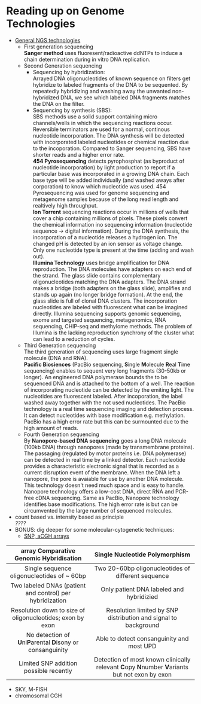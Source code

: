 # Reading up on Genome Technologies
* [General NGS technologies](https://github.com/compbiozurich/UZH-BIO392/blob/master/course-material/2020/2018-04-01___Slatko-et-al.__Next-Generation-Sequencing-Technologies__Curr-Prot-Mol-Biol__review.pdf)
    * First generation sequencing  
    **Sanger method** uses fluoresent/radioactive ddNTPs to induce a chain determination during in vitro DNA replication.
    * Second Generation sequencing
      - Sequencing by hybridization:  
      Arrayed DNA oligonucleotides of known sequence on filters get hybridize to labeled fragments of the DNA to be sequented. By repeatedly hybridizing and washing away the unwanted non-hybridized DNA, we see which labeled DNA fragments matches the DNA on the filter.
      - Sequencing by synthesis (SBS):  
      SBS methods use a solid support containing micro channels/wells in which the sequencing reactions occur. Reversible terminators are used for a normal, continous nucleotide incorporation. The DNA synthesis will be detected with incorporated labeled nucleotides or chemical reaction due to the incoporation. Compared to Sanger sequencing, SBS have shorter reads and a higher error rate.  
      **454 Pyrosequencing** detects pyrophosphat (as byproduct of nucleotide incorporation) by light production to report if a particular base was incorporated in a growing DNA chain. Each base type will be added individually (and washed aways after corporation) to know which nucleotide was used. 454 Pyrosequencing was used for genome sequencing and metagenome samples because of the long read length and realtively high throughput.   
      **Ion Torrent** sequencing reactions occur in millions of wells that cover a chip containing millions of pixels. These pixels convert the chemical information ino sequencing information (nucleotide sequence -> digital information). During the DNA synthesis, the incorporation of a nucleotide releases a hydrogen ion. The changed pH is detected by an ion sensor as voltage change. Only one nucleotide type is present at the time (adding and wash out).  
      **Illumina Technology** uses bridge amplification for DNA reproduction. The DNA molecules have adapters on each end of the strand. The glass slide contains complementary oligonucleotides matching the DNA adapters. The DNA strand makes a bridge (both adapters on the glass slide), amplifies and stands up again (no longer bridge formation). At the end, the glass slide is full of clonal DNA clusters. The incorporation nucleotides are labeled with fluorescent what can be imagined directly. Illumina sequencing supports genomic sequencing, exome and targeted sequencing, metagenomics, RNA sequencing, CHIP-seq and methylome methods. The problem of Illumina is the lacking reproduction synchrony of the cluster what can lead to a reduction of cycles.   
     * Third Generation sequencing  
     The third generation of sequencing uses large fragment single molecule (DNA and RNA).   
     **Pacific Biosiences** (PacBio sequencing, **S**ingle **M**olecule **R**eal **T**ime sequencing) enables to sequent very long fragments (30-50kb or longer). An engineered DNA polymerase bounds the to be sequenced DNA and is attached to the bottom of a well. The reaction of incorporating nucleotide can be detected by the emiting light. The nucleotides are fluorescent labeled. After incoporation, the label washed away together with the not used nucleotides. The PacBio technology is a real time sequencing imaging and detection process. It can detect nucleotides with base modification e.g. methylation. PacBio has a high error rate but this can be surmounted due to the high amount of reads.
     * Fourth Generation sequencing  
     By **Nanopore-based DNA sequencing** goes a long DNA molecule (100kb DNA) through nanopores (made by transmembrane proteins). The passaging (regulated by motor proteins i.e. DNA polymerase) can be detected in real time by a linked detector. Each nucleotide provides a characteristic electronic signal that is recorded as a current disruption event of the membrane. When the DNA left a nanopore, the pore is avaiable for use by another DNA molecule. This technology doesn't need much space and is easy to handle. Nanopore technology offers a low-cost DNA, direct RNA and PCR-free cDNA sequencing. Same as PacBio, Nanopore technology identifies base modifications. The high error rate is but can be circumvented by the large number of sequenced molecules.  
* count based vs. intensity based as principle   
*????*
* BONUS: dig deeper for some molecular-cytogenetic techniques: 
  * [SNP, aCGH arrays](https://github.com/compbiozurich/UZH-BIO392/blob/master/course-material/2020/2011-07-18___Schaaf%2C-Wiesnieszka-and-Beaudet__Copy-Number-and-SNP-Arrays-in-Clinical-Diagnostics__Ann-Rev-Genom__review.pdf)    

|     **a**rray **C**omparative **G**enomic **H**ybridisation     |                             **S**ingle **N**ucleotide **P**olymorphism                             |
|:---------------------------------------------------------------:|:--------------------------------------------------------------------------------------------------:|
| Single sequence oligonucleotides of ~ 60bp                      | Two 20-60bp oligonucleotides of different sequence                                                 |
| Two labeled DNAs (patient and control) per hybridization        | Only patient DNA labeled and hybridizied                                                           |
| Resolution down to size of oligonucleotides; exon by exon       | Resolution limited by SNP distribution and signal to background                                    |
| No detection of **U**ni**P**arental **D**isony or consanguinity | Able to detect consanguinity and most UPD                                                          |
| Limited SNP addition possible recently                          | Detection of most known clinically relevant **C**opy **N**number **V**ariants but not exon by exon |
  * SKY, M-FISH
  * chromosomal CGH
